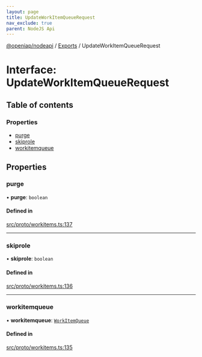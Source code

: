 ```yaml
---
layout: page
title: UpdateWorkItemQueueRequest
nav_exclude: true
parent: NodeJS Api
---
```

[@openiap/nodeapi](../README.html) / [Exports](../modules.html) / UpdateWorkItemQueueRequest

# Interface: UpdateWorkItemQueueRequest

## Table of contents

### Properties

- [purge](UpdateWorkItemQueueRequest.html#purge)
- [skiprole](UpdateWorkItemQueueRequest.html#skiprole)
- [workitemqueue](UpdateWorkItemQueueRequest.html#workitemqueue)

## Properties

### purge

• **purge**: `boolean`

#### Defined in

[src/proto/workitems.ts:137](https://github.com/openiap/nodeapi/blob/a6b5438/src/proto/workitems.ts#L137)

___

### skiprole

• **skiprole**: `boolean`

#### Defined in

[src/proto/workitems.ts:136](https://github.com/openiap/nodeapi/blob/a6b5438/src/proto/workitems.ts#L136)

___

### workitemqueue

• **workitemqueue**: [`WorkItemQueue`](../modules.html#workitemqueue)

#### Defined in

[src/proto/workitems.ts:135](https://github.com/openiap/nodeapi/blob/a6b5438/src/proto/workitems.ts#L135)
